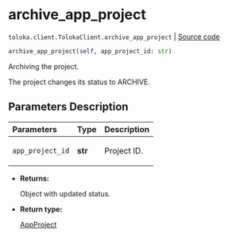 # archive_app_project
`toloka.client.TolokaClient.archive_app_project` | [Source code](https://github.com/Toloka/toloka-kit/blob/v0.1.25/src/client/__init__.py#L44)

```python
archive_app_project(self, app_project_id: str)
```

Archiving the project.


The project changes its status to ARCHIVE.

## Parameters Description

| Parameters | Type | Description |
| :----------| :----| :-----------|
`app_project_id`|**str**|<p>Project ID.</p>

* **Returns:**

  Object with updated status.

* **Return type:**

  [AppProject](toloka.client.app.AppProject.md)
